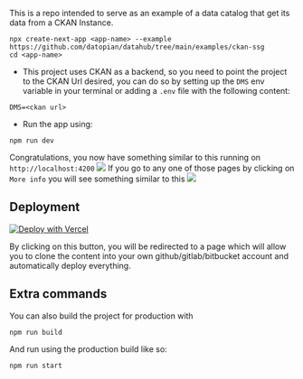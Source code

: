 This is a repo intended to serve as an example of a data catalog that get its data from a CKAN Instance.

```
npx create-next-app <app-name> --example https://github.com/datopian/datahub/tree/main/examples/ckan-ssg
cd <app-name>
```

- This project uses CKAN as a backend, so you need to point the project to the CKAN Url desired, you can do so by setting up the `DMS` env variable in your terminal or adding a `.env` file with the following content:

```
DMS=<ckan url>
```

- Run the app using:

```
npm run dev
```

Congratulations, you now have something similar to this running on `http://localhost:4200`
![](https://media.discordapp.net/attachments/1069718983604977754/1098252297726865408/image.png?width=853&height=461)
If you go to any one of those pages by clicking on `More info` you will see something similar to this
![](https://media.discordapp.net/attachments/1069718983604977754/1098252298074988595/image.png?width=853&height=461)

## Deployment

[![Deploy with Vercel](https://vercel.com/button)](https://vercel.com/new/clone?repository-url=https%3A%2F%2Fgithub.com%2Fdatopian%2Fportaljs%2Ftree%2Fmain%2Fexamples%2Fckan-example&env=DMS&envDescription=URL%20For%20the%20CKAN%20Backend%20Ex%3A%20https%3A%2F%2Fdemo.dev.datopian.com)

By clicking on this button, you will be redirected to a page which will allow you to clone the content into your own github/gitlab/bitbucket account and automatically deploy everything.



## Extra commands

You can also build the project for production with

```
npm run build
```

And run using the production build like so:

```
npm run start
```

